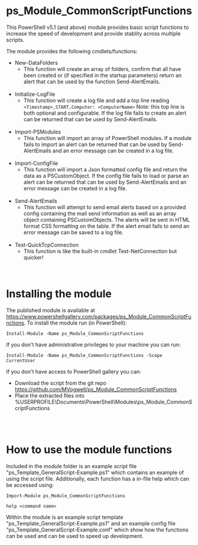 # ps_Module_CommonScriptFunctions

This PowerShell v5.1 (and above) module provides basic script functions to increase the speed of development and provide stablity across multiple scripts.

The module provides the following cmdlets/functions:

* New-DataFolders
    * This function will create an array of folders, confirm that all have been created or (if specified in the startup parameters) return an alert that can be used by the function Send-AlertEmails. <br><br>
* Initialize-LogFile
    * This function will create a log file and add a top line reading `<Timestamp>,START,Computer: <ComputerName>` Note: this top line is both optional and configurable. If the log file fails to create an alert can be returned that can be used by Send-AlertEmails.  <br><br>
* Import-PSModules
    * This function will import an array of PowerShell modules. If a module fails to import an alert can be returned that can be used by Send-AlertEmails and an error message can be created in a log file.  <br><br>
* Import-ConfigFile
    * This function will import a Json formatted config file and return the data as a PSCustomObject. If the config file fails to load or parse an alert can be returned that can be used by Send-AlertEmails and an error message can be created in a log file. <br><br>
* Send-AlertEmails
    * This function will attempt to send email alerts based on a provided config containing the mail send information as well as an array object containing PSCustomObjects. The alerts will be sent in HTML format CSS formatting on the table. If the alert email fails to send an error message can be saved to a log file. <br><br>
* Test-QuickTcpConnection
	* This function is like the built-in cmdlet Test-NetConnection but quicker!<br><br><br>

# Installing the module

The published module is available at https://www.powershellgallery.com/packages/ps_Module_CommonScriptFunctions. To install the module run (in PowerShell):

`Install-Module -Name ps_Module_CommonScriptFunctions`

If you don't have administrative privileges to your machine you can run:

`Install-Module -Name ps_Module_CommonScriptFunctions -Scope CurrentUser`

If you don't have access to PowerShell gallery you can:
* Download the script from the git repo https://github.com/MVogwell/ps_Module_CommonScriptFunctions
* Place the extracted files into %USERPROFILE\Documents\PowerShell\Modules\ps_Module_CommonScriptFunctions

<br><br>

# How to use the module functions
Included in the module folder is an example script file "ps_Template_GeneralScript-Example.ps1" which contains an example of using the script file. Additionally, each function has a in-file help which can be accessed using:

`Import-Module ps_Module_CommonScriptFunctions`

`help <command name>`

Within the module is an example script template "ps_Template_GeneralScript-Example.ps1" and an example config file "ps_Template_GeneralScript-Example.conf" which show how the functions can be used and can be used to speed up development.

<br><br>

